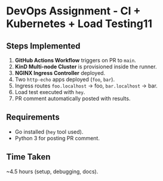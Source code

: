 # DevOps Assignment - CI + Kubernetes + Load Testing11

## Steps Implemented
1. **GitHub Actions Workflow** triggers on PR to `main`.
2. **KinD Multi-node Cluster** is provisioned inside the runner.
3. **NGINX Ingress Controller** deployed.
4. Two `http-echo` apps deployed (`foo`, `bar`).
5. Ingress routes `foo.localhost` → foo, `bar.localhost` → bar.
6. Load test executed with `hey`.
7. PR comment automatically posted with results.

## Requirements
- Go installed (`hey` tool used).
- Python 3 for posting PR comment.

## Time Taken
~4.5 hours (setup, debugging, docs).
